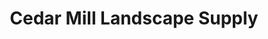 ---
title: "Cedar Mill Landscape Supply"
url: /portland/cedar-mill-landscape-supply/
shop: Garten-Center
---